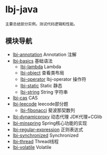 # lbj-java
	
	主要总结部分实例。测试代码逻辑和性能。

## 模块导航

- [lbj-annotation](./lbj-annotation/README.md) Annotation 注解
- [lbj-basics](./lbj-basics/README.md) 基础语法
    - [lbj-lambda](./lbj-basics/lbj-lambda/README.md) Lambda
    - [lbj-object](./lbj-basics/lbj-object/README.md) 查看类布局
    - [lbj-operator](./lbj-basics/lbj-operator/README.md) lbj-operator 操作符
    - [lbj-static](./lbj-basics/lbj-static/README.md) Static 静态
    - [lbj-string](./lbj-basics/lbj-string/README.md) String 字符串
- [lbj-cas](./lbj-cas/README.md) CAS
- [lbj-leecode](./lbj-data-struct/README.md) leecode部分题
    - [lbj-fibonacci](./lbj-leecode/lbj-fibonacci/README.md) 斐波那契数列
- [lbj-dynamicproxy](./lbj-dynamicproxy/README.md) 动态代理 JDK代理+CGlib
- [lbj-minspring](./lbj-minspring/README.md) Spring核心功能的实现
- [lbj-regular-expression](./lbj-regular-expression/README.md) 正则表达式
- [lbj-synchronized](./lbj-synchronized/README.md) Synchronized
- [lbj-thread](./lbj-thread/README.md) Thread线程
- [lbj-volatile](./lbj-volatile/README.md) Volatile
